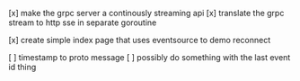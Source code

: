 [x] make the grpc server a continously streaming api
[x] translate the grpc stream to http sse in separate goroutine

[x] create simple index page that uses eventsource to demo reconnect

[ ] timestamp to proto message
[ ] possibly do something with the last event id thing

